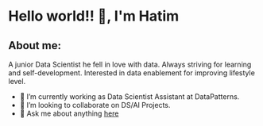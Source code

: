 # Hello world!! 👋, I'm Hatim



## About me:
A junior Data Scientist he fell in love with data. Always striving for learning and self-development. Interested in data enablement for improving lifestyle level. 

- 🌱 I’m currently working as Data Scientist Assistant at DataPatterns.
- 👯 I’m looking to collaborate on DS/AI Projects.
- 💬 Ask me about anything [here](7atem.shehri@gmail.com)



<!--
[![Top Langs](https://github-readme-stats.vercel.app/api/top-langs/?username=Hashehri&layout=compact)](https://github.com/anuraghazra/github-readme-stats)

![](https://komarev.com/ghpvc/?username=Hashehri&color=blue)
![](https://komarev.com/ghpvc/?username=Hashehri&color=green)

[![Anurag's GitHub stats](https://github-readme-stats.vercel.app/api?username=Hashehri)](https://github.com/anuraghazra/github-readme-stats)

-->

